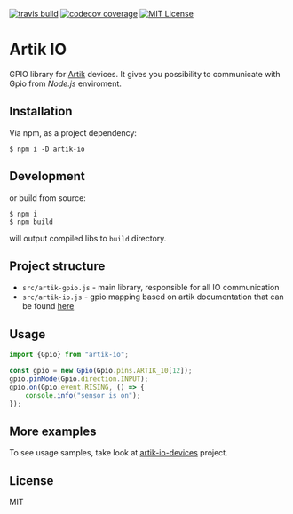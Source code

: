 [![travis build](https://img.shields.io/travis/bkoper/artik-io.svg?style=flat-square)](https://api.travis-ci.org/bkoper/artik-io.svg?branch=master)
[![codecov coverage](https://img.shields.io/codecov/c/github/bkoper/artik-io.svg?style=flat-square)](https://codecov.io/github/bkoper/artik-io)
[![MIT License](https://img.shields.io/github/license/bkoper/artik-io.svg?style=flat-square)](http://opensource.org/licenses/MIT)

# Artik IO

GPIO library for [Artik](https://www.artik.io/) devices.
It gives you possibility to communicate with Gpio from *Node.js* enviroment.

## Installation
Via npm, as a project dependency:
```
$ npm i -D artik-io
```

## Development
or build from source:
```
$ npm i
$ npm build
```
will output compiled libs to ```build``` directory.


## Project structure
- ```src/artik-gpio.js``` - main library, responsible for all IO communication
- ```src/artik-io.js``` - gpio mapping based on artik documentation that can be found [here](https://developer.artik.io/documentation/developer-guide/gpio-mapping.html)


## Usage

```js
import {Gpio} from "artik-io";

const gpio = new Gpio(Gpio.pins.ARTIK_10[12]);
gpio.pinMode(Gpio.direction.INPUT);
gpio.on(Gpio.event.RISING, () => {
    console.info("sensor is on");
});
```

## More examples

To see usage samples, take look at [artik-io-devices](https://github.com/bkoper/artik-io-devices) project.

## License

MIT
 